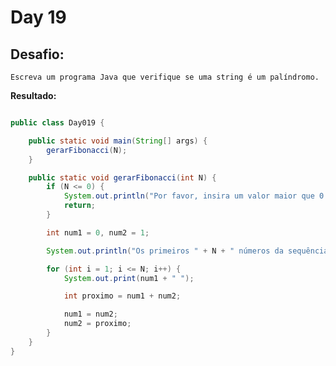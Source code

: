 # Day 19

## Desafio:

	Escreva um programa Java que verifique se uma string é um palíndromo.

**Resultado:**

```java

public class Day019 {

    public static void main(String[] args) {
        gerarFibonacci(N);
    }

    public static void gerarFibonacci(int N) {
        if (N <= 0) {
            System.out.println("Por favor, insira um valor maior que 0.");
            return;
        }

        int num1 = 0, num2 = 1;

        System.out.println("Os primeiros " + N + " números da sequência de Fibonacci são:");

        for (int i = 1; i <= N; i++) {
            System.out.print(num1 + " ");

            int proximo = num1 + num2;

            num1 = num2;
            num2 = proximo;
        }
    }
}
